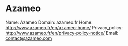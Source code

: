 
# Azameo

Name: Azameo
Domain: azameo.fr
Home: http://www.azameo.fr/en/azameo-home/
Privacy_policy: http://www.azameo.fr/en/privacy-policy-notice/
Email: contact@azameo.com
